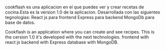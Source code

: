 cookflash es una aplicacion en el que puedes ver y crear recetas de cocina.Esta es la version 1.0 de la aplicacion. Desarrollada con las siguentes tegnologias: React js para frontend Express para backend MongoDb para base de datos.

Cookflash is an application where you can create and see recipes. This is the cersion 1.0  it's developed with the next technologies. frontend with react js backend with Express database with MongoDB.
